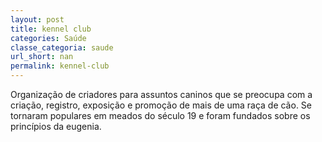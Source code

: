 ```yaml
---
layout: post
title: kennel club
categories: Saúde
classe_categoria: saude
url_short: nan
permalink: kennel-club
---
```

Organização de criadores para assuntos caninos que se preocupa com a criação, registro, exposição e promoção de mais de uma raça de cão. Se tornaram populares em meados do século 19 e foram fundados sobre os princípios da eugenia.
